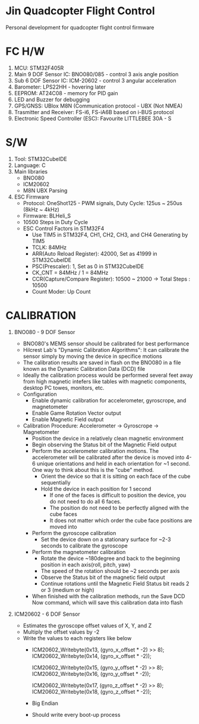 # Jin Quadcopter Flight Control
Personal development for quadcopter flight control firmware

# FC H/W

1. MCU: STM32F405R
2. Main 9 DOF Sensor IC: BNO080/085 - control 3 axis angle position
3. Sub 6 DOF Sensor IC: ICM-20602 - control 3 angular acceleration
4. Barometer: LPS22HH - hovering later
5. EEPROM: AT24C08 - memory for PID gain
6. LED and Buzzer for debugging
7. GPS/GNSS: UBlox M8N (Communication protocol - UBX (Not NMEA)
8. Trasmitter and Receiver: FS-i6, FS-iA6B based on i-BUS protocol
9. Electronic Speed Controller (ESC): Favourite LITTLEBEE 30A - S

# S/W

1. Tool: STM32CubeIDE
2. Language: C
3. Main libraries
	- BNO080
	- ICM20602
	- M8N UBX Parsing
4. ESC Firmware
    - Protocol: OneShot125 - PWM signals, Duty Cycle: 125us ~ 250us (8kHz ~ 4kHz)
    - Firmware: BLHeli_S
    - 10500 Steps in Duty Cycle
    - ESC Control Factors in STM32F4
        - Use TIM5 in STM32F4, CH1, CH2, CH3, and CH4 Generating by TIM5
        - TCLK: 84MHz
        - ARR(Auto Reload Register): 42000, Set as 41999 in STM32CubeIDE
        - PSC(Prescaler): 1, Set as 0 in STM32CubeIDE
        - CK_CNT = 84MHz / 1 = 84MHz
        - CCR(Capture/Compare Register): 10500 ~ 21000 -> Total Steps : 10500
        - Count Moder: Up Count
    
# CALIBRATION

1. BNO080 - 9 DOF Sensor
    - BNO080's MEMS sensor should be calibrated for best performance
    - Hilcrest Lab's "Dynamic Calibration Algorithms": It can calibrate the sensor simply by moving the device in specifice motions
    - The calibration results are saved in flash on the BNO080 in a file known as the Dynamic Calibration Data (DCD) file
    - Ideally the calibration process would be performed several feet away from high magnetic intefers like tables with magnetic components,
    desktop PC towes, monitors, etc. 
    - Configuration
        - Enable dynamic calibration for accelerometer, gyroscrope, and magnetometer
        - Enable Game Rotation Vector output
        - Enable Magnetic Field output
    - Calibration Procedure: Accelerometer -> Gyroscrope -> Magnetometer
        - Position the device in a relatively clean magnetic environment
        - Begin observing the Status bit of the Magnetic Field output
        - Perform the accelerometer calibration motions. The accelerometer will be calibrated after the device is moved into
        4-6 unique orientations and held in each orientation for ~1 second. One way to think about this is the "cube" method.
            - Orient the device so that it is sitting on each face of the cube sequentially
            - Hold the device in each position for 1 second
                - If one of the faces is difficult to position the device, you do not need to do all 6 faces.
                - The position do not need to be perfectly aligned with the cube faces
                - It does not matter which order the cube face positions are moved into
        - Perform the gyroscope calibration
            - Set the device down on a stationary surface for ~2-3 seconds to calibrate the gyroscope
        - Perform the magnetometer calibration
            - Rotate the device ~180degree and back to the beginning position in each axis(roll, pitch, yaw)
            - The speed of the rotation should be ~2 seconds per axis
            - Observe the Status bit of the magnetic field output
            - Continue rotations until the Magnetic Field Status bit reads 2 or 3 (medium or high) 
        - When finished with the calibration methods, run the Save DCD Now command, which will save this calibration data
        into flash
                   
2. ICM20602 - 6 DOF Sensor
    - Estimates the gyroscope offset values of X, Y, and Z
    - Multiply the offset values by -2
    - Write the values to each registers like below
        - ICM20602_Writebyte(0x13, (gyro_x_offset * -2) >> 8);
          ICM20602_Writebyte(0x14, (gyro_x_offset * -2));
          
          ICM20602_Writebyte(0x15, (gyro_y_offset * -2) >> 8);
          ICM20602_Writebyte(0x16, (gyro_y_offset * -2));
          
          ICM20602_Writebyte(0x17, (gyro_z_offset * -2) >> 8);
          ICM20602_Writebyte(0x18, (gyro_z_offset * -2));
        - Big Endian
        - Should write every boot-up process





